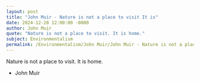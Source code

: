```yaml
---
layout: post
title: "John Muir - Nature is not a place to visit It is"
date: 2024-12-28 12:00:00 -0000
author: John Muir
quote: "Nature is not a place to visit. It is home."
subject: Environmentalism
permalink: /Environmentalism/John Muir/John Muir - Nature is not a place to visit It is
---
```


Nature is not a place to visit. It is home.

- John Muir
